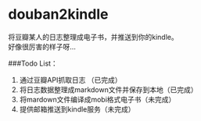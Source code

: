 douban2kindle
==========

将豆瓣某人的日志整理成电子书，并推送到你的kindle。           
好像很厉害的样子呀…

###Todo List：
1. 通过豆瓣API抓取日志 （已完成）               
2. 将日志数据整理成markdown文件并保存到本地（已完成）                 
3. 将mardown文件编译成mobi格式电子书（未完成）                   
4. 提供邮箱推送到kindle服务（未完成）

